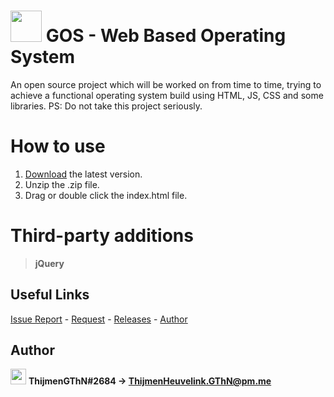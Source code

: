 # <img src="https://i.imgur.com/w8ZBjQu.png" width="50"> GOS - Web Based Operating System
An open source project which will be worked on from time to time, trying to achieve a functional operating system build using HTML, JS, CSS and some libraries. PS: Do not take this project seriously.

# How to use
1. [Download](https://github.com/ThijmenGThN/GOS/releases) the latest version.
2. Unzip the .zip file.
3. Drag or double click the index.html file.

# Third-party additions
> **jQuery**

## Useful Links
[Issue Report](https://github.com/ThijmenGThN/GOS/issues) - [Request](https://github.com/ThijmenGThN/GOS/pulls) - [Releases](https://github.com/ThijmenGThN/GOS/releases) - [Author](https://github.com/ThijmenGThN)

## Author
<img src="https://i.imgur.com/oNp29G5.png" width="25">  **ThijmenGThN#2684 -> ThijmenHeuvelink.GThN@pm.me**
